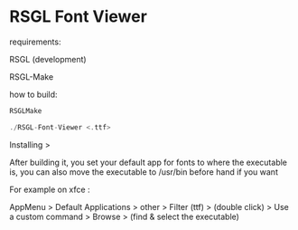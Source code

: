 # RSGL Font Viewer

requirements:

RSGL (development)

RSGL-Make

how to build:

```cpp
RSGLMake

./RSGL-Font-Viewer <.ttf>
```

Installing >

After building it, you set your default app for fonts to where the executable is, you can also move the executable to /usr/bin before hand if you want 

For example on xfce :

AppMenu > Default Applications > other > Filter (ttf) >  (double click) > Use a custom command > Browse > (find & select the executable)
